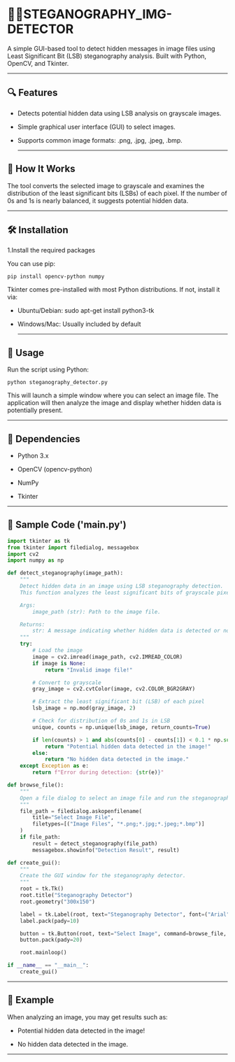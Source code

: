 # 🕵️‍♂️STEGANOGRAPHY_IMG-DETECTOR

A simple GUI-based tool to detect hidden messages in image files using Least Significant Bit (LSB) steganography analysis. Built with Python, OpenCV, and Tkinter.


---

## 🔍 Features
- Detects potential hidden data using LSB analysis on grayscale images.

- Simple graphical user interface (GUI) to select images.

- Supports common image formats: .png, .jpg, .jpeg, .bmp.

  
  ---


## 🧠 How It Works
The tool converts the selected image to grayscale and examines the distribution of the least significant bits (LSBs) of each pixel. If the number of 0s and 1s is nearly balanced, it suggests potential hidden data.


---

## 🛠️ Installation
1.Install the required packages

You can use pip:

```pip install opencv-python numpy```

Tkinter comes pre-installed with most Python distributions. If not, install it via:

- Ubuntu/Debian: sudo apt-get install python3-tk

- Windows/Mac: Usually included by default

  ---

## 🚀 Usage
Run the script using Python:

```python steganography_detector.py```

This will launch a simple window where you can select an image file. The application will then analyze the image and display whether hidden data is potentially present.

---

## 📌 Dependencies

- Python 3.x

- OpenCV (opencv-python)

- NumPy

- Tkinter


---

## 🧪 Sample Code ('main.py')

```python
import tkinter as tk
from tkinter import filedialog, messagebox
import cv2
import numpy as np

def detect_steganography(image_path):
    """
    Detect hidden data in an image using LSB steganography detection.
    This function analyzes the least significant bits of grayscale pixel values.

    Args:
        image_path (str): Path to the image file.

    Returns:
        str: A message indicating whether hidden data is detected or not.
    """
    try:
        # Load the image
        image = cv2.imread(image_path, cv2.IMREAD_COLOR)
        if image is None:
            return "Invalid image file!"

        # Convert to grayscale
        gray_image = cv2.cvtColor(image, cv2.COLOR_BGR2GRAY)

        # Extract the least significant bit (LSB) of each pixel
        lsb_image = np.mod(gray_image, 2)

        # Check for distribution of 0s and 1s in LSB
        unique, counts = np.unique(lsb_image, return_counts=True)

        if len(counts) > 1 and abs(counts[0] - counts[1]) < 0.1 * np.sum(counts):
            return "Potential hidden data detected in the image!"
        else:
            return "No hidden data detected in the image."
    except Exception as e:
        return f"Error during detection: {str(e)}"

def browse_file():
    """
    Open a file dialog to select an image file and run the steganography detector.
    """
    file_path = filedialog.askopenfilename(
        title="Select Image File",
        filetypes=[("Image Files", "*.png;*.jpg;*.jpeg;*.bmp")]
    )
    if file_path:
        result = detect_steganography(file_path)
        messagebox.showinfo("Detection Result", result)

def create_gui():
    """
    Create the GUI window for the steganography detector.
    """
    root = tk.Tk()
    root.title("Steganography Detector")
    root.geometry("300x150")

    label = tk.Label(root, text="Steganography Detector", font=("Arial", 16))
    label.pack(pady=10)

    button = tk.Button(root, text="Select Image", command=browse_file, width=20)
    button.pack(pady=20)

    root.mainloop()

if __name__ == "__main__":
    create_gui()
```

---


## 🧪 Example
When analyzing an image, you may get results such as:

- Potential hidden data detected in the image!

- No hidden data detected in the image.

  
---

